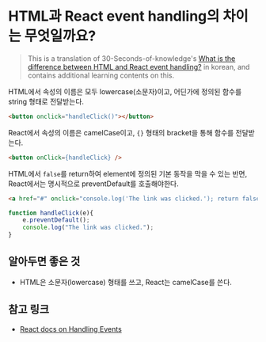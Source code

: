 # HTML과 React event handling의 차이는 무엇일까요?
> This is a translation of 30-Seconds-of-knowledge's [What is the difference between HTML and React event handling?](https://github.com/30-seconds/30-seconds-of-interviews/blob/master/questions/html-vs-react-event-handling.md) in korean, and contains additional learning contents on this. 

HTML에서 속성의 이름은 모두 lowercase(소문자)이고, 어딘가에 정의된 함수를 string 형태로 전달받는다.

```html
<button onclick="handleClick()"></button>
```

React에서 속성의 이름은 camelCase이고, `{}` 형태의 bracket을 통해 함수를 전달받는다.

```html
<button onClick={handleClick} />
```

HTML에서 `false`를 return하여 element에 정의된 기본 동작을 막을 수 있는 반면, React에서는 명시적으로 preventDefault를 호출해야한다. 

```html
<a href="#" onclick="console.log('The link was clicked.'); return false" />
```

```javascript
function handleClick(e){
    e.preventDefault();
    console.log("The link was clicked.");
}
```

## 알아두면 좋은 것 
- HTML은 소문자(lowercase) 형태를 쓰고, React는 camelCase를 쓴다.

## 참고 링크
- [React docs on Handling Events](https://reactjs.org/docs/handling-events.html)